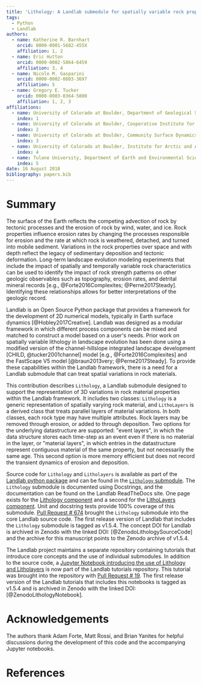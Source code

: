 ```yaml
---
title: 'Lithology: A Landlab submodule for spatially variable rock properties'
tags:
  - Python
  - Landlab
authors:
  - name: Katherine R. Barnhart
    orcid: 0000-0001-5682-455X
    affiliation: 1, 2
  - name: Eric Hutton
    orcid: 0000-0002-5864-6459
    affiliation: 3, 4
  - name: Nicole M. Gasparini
    orcid: 0000-0002-0803-3697
    affiliation: 5
  - name: Gregory E. Tucker
    orcid: 0000-0003-0364-5800
    affiliation: 1, 2, 3
affiliations:
  - name: University of Colorado at Boulder, Department of Geological Sciences
    index: 1
  - name: University of Colorado at Boulder, Cooperative Institute for Research in Environmental Sciences
    index: 2
  - name: University of Colorado at Boulder, Community Surface Dynamics Modeling System Integration Facility
    index: 3
  - name: University of Colorado at Boulder, Institute for Arctic and Alpine Research
    index: 4
  - name: Tulane University, Department of Earth and Environmental Sciences
    index: 5
date: 16 August 2018
bibliography: papers.bib
---
```


# Summary

The surface of the Earth reflects the competing advection of rock by tectonic
processes and the erosion of rock by wind, water, and ice. Rock properties
influence erosion rates by changing the processes responsible for erosion and
the rate at which rock is weathered, detached, and turned into mobile sediment.
Variations in the rock properties over space and with depth reflect the legacy
of sedimentary deposition and tectonic deformation. Long-term landscape
evolution modeling experiments that include the impact of spatially and
temporally variable rock characteristics can be used to identify the impact of
rock strength patterns on other geologic observables such as topography, erosion
rates, and detrital mineral records [e.g., @Forte2016Complexites;
@Perne2017Steady]. Identifying these relationships allows for better
interpretations of the geologic record.

Landlab is an Open Source Python package that provides a framework for the
development of 2D numerical models, typically in Earth surface dynamics
[@Hobley2017Creative]. Landlab was designed as a  modular framework in which
different process components can be mixed and matched to construct a model based
on a user's needs. Prior work on spatially variable lithology in landscape
evolution has been done using a modified version of the channel-hillslope
integrated landscape development [CHILD, @tucker2001channel] model [e.g.,
@Forte2016Complexites] and the FastScape V5 model [@braun2013very;
@Perne2017Steady]. To provide these capabilities within the Landlab framework,
there is a need for a Landlab submodule that can treat spatial variations in
rock materials.

This contribution describes ``Lithology``, a Landlab submodule designed to
support the representation of 3D variations in rock material properties within
the Landlab framework. It includes two classes: ``Lithology`` is a generic
representation of spatially varying rock material, and ``LithoLayers`` is a
derived class that treats parallel layers of material variations. In both
classes, each rock type may have multiple attributes. Rock layers may be removed
through erosion, or added to through deposition. Two options for the underlying
datastructure are supported: "event layers", in which the data structure stores
each time-step as an event even if there is no material in the layer, or
"material layers", in which entries in the datastructure represent contiguous
material of the same property, but not necessarily the same age. This second
option is more memory efficient but does not record the transient dynamics of
erosion and deposition.

Source code for ``Lithology`` and ``Litholayers`` is available as part of the
[Landlab python package](https://github.com/landlab/landlab) and can be found in
the [``Lithology``
submodule](https://github.com/landlab/landlab/tree/release/landlab/components/lithology).
The ``Lithology`` submodule is documented using Docstrings, and the
documentation can be found on the Landlab ReadTheDocs site. One page exists for
the [Lithology
component](https://landlab.readthedocs.io/en/release/landlab.components.lithology.html)
and a second for the [LithoLayers
component](https://landlab.readthedocs.io/en/release/landlab.components.litholayers.html).
Unit and docstring tests provide 100% coverage of this submodule. [Pull Request #
674](https://github.com/landlab/landlab/pull/674) brought the ``Lithology``
submodule into the core Landlab source code. The first release version of
Landlab that includes the ``Lithology`` submodule is tagged as v1.5.4. The
concept DOI for Landlab is archived in Zenodo with the linked DOI: [@ZenodoLithologySourceCode]
and the archive for this manuscript points to the Zenodo archive of v1.5.4.

The Landlab project maintains a separate repository containing tutorials that
introduce core concepts and the use of individual submodules. In addition to the
source code, a [Jupyter Notebook introducing the use of Lithology and
Litholayers](https://nbviewer.jupyter.org/github/landlab/tutorials/blob/release/lithology/lithology_and_litholayers.ipynb)
is now part of the Landlab tutorials repository. This tutorial was brought into
the repository with [Pull Request #
19](https://github.com/landlab/tutorials/pull/19). The first release version of
the Landlab tutorials that includes this notebooks is tagged as v1.5.4 and is
archived in Zenodo with the linked DOI: [@ZenodoLithologyNotebook].

# Acknowledgements

The authors thank Adam Forte, Matt Rossi, and Brian Yanites for helpful
discussions during the development of this code and the accompanying Jupyter
notebooks.

# References
